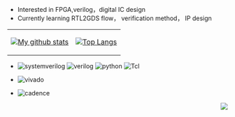 
- Interested in FPGA,verilog，digital IC design
- Currently learning RTL2GDS flow， verification method， IP design

<table>
<tr>
<td>

[![My github stats](https://github-readme-stats.vercel.app/api?username=shawag&show_icons=true&include_all_commits=true&hide=issues,contribs&custom_title=My%20GitHub%20Stats)]()

</td>
<td>

[![Top Langs](https://github-readme-stats.vercel.app/api/top-langs/?username=shawag&layout=compact&langs_count=4)]()

</td>
</tr>
</table>


* ![systemverilog](https://img.shields.io/badge/-SystemVerilog-CAD09D.svg) ![verilog](https://img.shields.io/badge/-Verilog-8985F0.svg) ![python](https://img.shields.io/badge/-Python-3776AB?logo=python&logoColor=ffffff) ![Tcl](https://img.shields.io/badge/-Tcl-239120.svg)

* ![vivado](https://img.shields.io/badge/-Vivado-FF1010.svg?logo=xilinx&logoColor=blue) 

* ![cadence](https://img.shields.io/badge/cadence-blue) 


<img align="right" src="https://komarev.com/ghpvc/?username=shawag&color=green">
